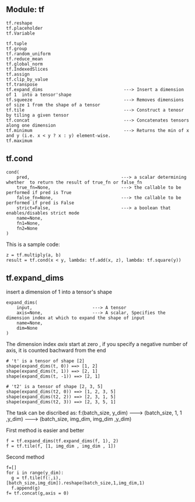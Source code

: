 Module: tf
-----------------------------------------------------------------------------------
```
tf.reshape
tf.placeholder
tf.Variable

tf.tuple
tf.group
tf.random_uniform
tf.reduce_mean
tf.global_norm
tf.IndexedSlices
tf.assign
tf.clip_by_value
tf.transpose
tf.expand_dims                               ---> Insert a dimension of 1  into a tensor'shape
tf.squeeze                                   ---> Removes dimensions of size 1 from the shape of a tensor
tf.tile                                      ---> Construct a tenosr by tiling a given tensor
tf.concat                                    ---> Concatenates tensors along one dimension
tf.minimum                                   ---> Returns the min of x and y (i.e. x < y ? x : y) element-wise.
tf.maximum                                     
```
## tf.cond

```
cond(
    pred,                                   ---> a scalar determining whether  to return the result of true_fn or false_fn
    true_fn=None,                           ---> the callable to be performed if pred is True
    false_fn=None,                          ---> the callable to be performed if pred is False
    strict=False,                           ---> a boolean that enables/disables strict mode
    name=None,                             
    fn1=None,
    fn2=None
)
```
This is a sample code:
```
z = tf.multiply(a, b)
result = tf.cond(x < y, lambda: tf.add(x, z), lambda: tf.square(y))

```



## tf.expand_dims
insert a dimension of 1 into a tensor's shape
```
expand_dims(
    input,                       ---> A tensor
    axis=None,                   ---> A scalar, Specifies the dimension index at which to expand the shape of input
    name=None,
    dim=None
)

```
The dimension index *axis* start at zero , 
if you specify a negative number of axis, it is counted bachward from the end
```
# 't' is a tensor of shape [2]
shape(expand_dims(t, 0)) ==> [1, 2]
shape(expand_dims(t, 1)) ==> [2, 1]
shape(expand_dims(t, -1)) ==> [2, 1]

# 't2' is a tensor of shape [2, 3, 5]
shape(expand_dims(t2, 0)) ==> [1, 2, 3, 5]
shape(expand_dims(t2, 2)) ==> [2, 3, 1, 5]
shape(expand_dims(t2, 3)) ==> [2, 3, 5, 1]
```


The task can be discribed as:
f:(batch_size, y_dim)  ---> (batch_size, 1, 1 ,y_dim) ---> (batch_size, img_dim, img_dim ,y_dim)

First method is easier and better

```
f = tf.expand_dims(tf.expand_dims(f, 1), 2)
f = tf.tile(f, [1, img_dim , img_dim , 1])

```
Second method 
```
f=[]
for i in range(y_dim):
  g = tf.tile(f(:,i),[batch_size,img_dim]).reshape(batch_size,1,img_dim,1)
  f.append(g)
f= tf.concat(g,axis = 0)

```
